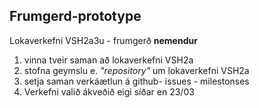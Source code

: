 ## Frumgerd-prototype
Lokaverkefni VSH2a3u - frumgerð
<b>nemendur</b>
<ol>
  <li>vinna tveir saman að lokaverkefni VSH2a</li>
  <li>stofna geymslu e. <i>"repository"</i> um lokaverkefni VSH2a</li>
  <li>setja saman verkáætlun á github- issues - milestonses</li>
  <li>Verkefni valið ákveðið eigi síðar en 23/03</li>
 </ol>
 
